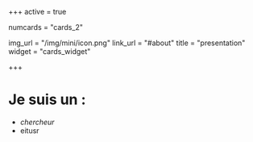 +++
active = true

numcards = "cards_2"

img_url = "/img/mini/icon.png"
link_url = "#about"
title = "presentation"
widget = "cards_widget"

+++
# Je suis un :

* _chercheur_
* eitusr